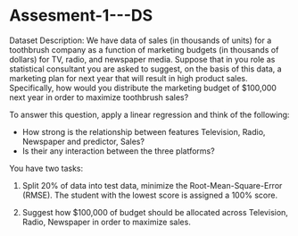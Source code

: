 # Assesment-1---DS

Dataset Description: We have data of sales (in thousands of units) for a toothbrush company as a function of marketing budgets (in thousands of dollars) for TV, radio, and newspaper media. Suppose that in you role as statistical consultant you are asked to suggest, on the basis of this data, a marketing plan for next year that will result in high product sales. Specifically, how would you distribute the marketing budget of $100,000 next year in order to maximize toothbrush sales?

To answer this question, apply a linear regression and think of the following:

- How strong is the relationship between features Television, Radio,  Newspaper and predictor, Sales?
- Is their any interaction between the three platforms?

You have two tasks:

1) Split 20% of data into test data, minimize the Root-Mean-Square-Error (RMSE). The student with the lowest score is assigned a 100% score. 

2) Suggest how $100,000 of budget should be allocated across Television, Radio,  Newspaper in order to maximize sales. 
